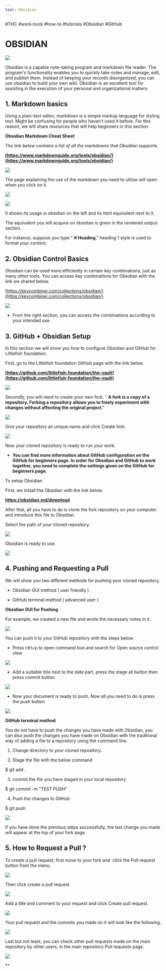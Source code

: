 ```yaml
---
tool: Obsidian
---
```

#THC #work-tools #how-to #tutorials #Obsidian #GitHub

# OBSIDIAN





![](https://lh5.googleusercontent.com/95v03QKT14Honn8ucf9iX5eKRd_N44hBKj7PpfJfFK7xPEobX3xxqTiy7R6Jdg0bTBFEubQyiEzB764tn-uyBP0lu3MTOTuFKPE8g32--x6HF6S-jm4xEcJas08KwdHcguh9rslQfBJAvrx7YTdGkQ)



Obsidian is a capable note-taking program and markdown file reader. The program's functionality enables you to quickly take notes and manage, edit, and publish them. Instead of keeping your records disorganized, you can use obsidian to build your own wiki. Obsidian is an excellent tool for assisting in the execution of your personal and organizational matters.




## 1. Markdown basics


Using a plain-text editor, markdown is a simple markup language for styling text. Might be confusing for people who haven't used it before. For this reason, we will share resources that will help beginners in this section.


**Obsidian Markdown Cheat Sheet**


*The link below contains a list of all the markdowns that Obsidian supports.*

**[https://www.markdownguide.org/tools/obsidian/](https://www.markdownguide.org/tools/obsidian/)**


![](https://lh5.googleusercontent.com/O_lSBz1ipvE3Dl0kN15hcQlTVagRKj8L_uP1igwnF5uEter5Zhk1qJ6FgjUd7Mh_mMoIb06DzCFSlLanmqJanj4PJquVdaMKa8hojAlR6WYZ8YOThG30QX4akKgLM6Frm2QMfHW1gfAFmQ3TWmAmTw)





The page explaining the use of the markdown you need to utilize will open when you click on it.


![](https://lh6.googleusercontent.com/wCzgan3BcjgAYkjmeEIoUtYGNNfgHK6euoHc5nz1E4lzy6qTjV1185CE9J94iTHhP_BT-kMg-7j8E2PutdK8ZuazFSm_W5-RZ_rkiRR4_Oy6xUKezHnKKVU_njHMbK6mUhg4jqBMF1n279hQvnB8kw)

![](https://lh4.googleusercontent.com/BooZMwrkrbj-f_K8m1Mgg7-ZtXOBuJyc8WoPOkLiaSI6LbQA4tQ70FK7mpx0cpnjRivXwQmE_90Y51HWk0gOyTOrJvhglQnF8_OENanEZ4wRXCLmEgm-k23TU8vUUR_00KVr231tNx4PDQW6D7ArVQ)


It shows its usage in obsidian on the left and its html equivalent next to it.

The equivalent you will acquire on obsidian is given in the rendered output section.

For instance, suppose you type " **# Heading**," heading 1 style is used to format your content.




## 2. Obsidian Control Basics



Obsidian can be used more efficiently in certain key combinations, just as many other tools.
You can access key combinations for Obsidian with the link we shared below.
 

[https://keycombiner.com/collections/obsidian/](https://keycombiner.com/collections/obsidian/)


![](https://lh4.googleusercontent.com/cbVo1gMUOwK0H_bSyamTLK_5j_CFxtNLzdD8Hxi_WX_eg3CMhk5eJc0_4Ek-A09Td0ukpwy7nn0Zs_Pl0droEtBFJNXTSglF4ny3IZndeYjs9jZiGFu9A56F7qQ7sfhaMBI23oZzz1zsXMrhRfAW2AI)


* From the right section, you can access the combinations according to your intended use.




## 3. GitHub + Obsidian Setup


In this section we will show you how to configure Obsidian and GitHub for Littlefish foundation.


First, go to the Littlefish foundation GitHub page with the link below.

**[https://github.com/littlefish-foundation/the-vault](https://github.com/littlefish-foundation/the-vault)**


![](https://lh6.googleusercontent.com/rgd3kSNp5WwWXAPUvKKbxl5Wnl31MmIjCDry0MjSk3hlOBz5qDSR47jFfOAxp1CIuxKKykIyUlOx0v1qC2kpi-sO6fxiYn9DsnjTKk1nVep2nucvHHNhAevMS9htxdBl7jnwwcxXtMJF4rAZL_fJfT4)





Secondly, you will need to create your own fork. “ **A fork is a copy of a repository. Forking a repository allows you to freely experiment with changes without affecting the original project**."

**![](https://lh3.googleusercontent.com/xXrWcdFp_ziP0NkELGieMLDfNZVC8u1kLix6MzzvMR7Ahhgt_pJRB6mQbiHKRaszpIkBsTAJU9VQEW3Pw9AdwLO91pwfQrvJfrZroU45gFXJKQCMUHMcF2-QzPmT3ZaVIf6hwjD6_31Bp-rfpCNcSJc)**


 
Give your repository an unique name and click Create fork.

**![](https://lh6.googleusercontent.com/neROVuHKDx0gipUknyS2-AEWhl-fweXdSFa6CH938u9nNg2clmhlNHcYYijzJXvbCKjJObH4UMM5Uukk-ZwPExqqVaJlBaJRXKc9puBeH3gtDlgB2N0bNmBu7VCJxC1-_SDnTw9L3QLnk1vPStIHlBI)**


Now your cloned repository is ready to run your work.


* **You can find more information about GitHub configuration on the GitHub for beginners page. In order for Obsidian and GitHub to work together, you need to complete the settings given on the GitHub for beginners page.**



To setup Obsidian

First, we install the Obsidian with the link below.

**https://obsidian.md/download**


After that, all you have to do is clone the fork repository on your computer and introduce this file to Obsidian.

Select the path of your cloned repository.

**![](https://lh3.googleusercontent.com/qslvwQ8vGCBpgncNVmD6Ya-fNozETLKTLakJIW9RUiU7FgoYfW2-IuQAHhJMhAWx9Pmf-W1d2tXtZGpY9zob2HVzhNmDEfkBqYeog_TiOQcjxXU5ke7A8GCepuv6ycqdoORgz2poJ5DVHqE7OcWYEqc)**




Obsidian is ready to use.

**![](https://lh4.googleusercontent.com/bz8-E9juBfQQTnnDF2-FJqbk_xoPFEnzzrGts7P8gKHwyobvKfH2rqffZNFz5QSrTltFEXwBBqD8lMJSENkOT-USS3tJFDy8kpTfuQDiQ7YQMEdfSvLcvYI6fLo-casVP-tJUnTdnAzF5ATxdVCG_I4)**





## 4. Pushing and Requesting a Pull


We will show you two different methods for pushing your cloned repository.

  

-   Obsidian GUI method ( user friendly )
    
-   GitHub terminal method ( advanced user )
    



**Obsidian GUI for Pushing**



For example, we created a new file and wrote the necessary notes in it.

**![](https://lh4.googleusercontent.com/rffciDyD8aX_B6As2fdbgUaK9P2Ohifv3f-ON5BDng1XRLMDLM---dSQJ1PaaLEd2ePvQ9n6roWL_TWtv3YywoTuJfI_l76emjAqMa-Z9c6UlNM5v0F5821SBTpvmLDBODdud4DVNHTq2k2nczxzk6Q)**

 

You can push it to your GitHub repository with the steps below.


* Press ctrl+p to open command tool and search for Open source control view.


**![](https://lh4.googleusercontent.com/Ta5oZoS8i8A17t7LRdBOhokltldQPofenjrbN80g78XDnyUXC7woYWvr2ApDicRTp7a5Kfw4N-z6kVFKX9Dgb3Apy35696whuQAZ4jqSUB8oE0xHNvFVlzVyy3J0-VTogZZnvOAvA40_0b7YrpUvec0)**



* Add a suitable title next to the date part, press the stage all button then press commit button.


**![](https://lh3.googleusercontent.com/qHwFGgczLifmW4K6CAWFmhskoZ0r1gPuqE6iISdn1gQYsXMrX7HWB1GSBZ8Qt4UtoSdCUc_bg0wsp5YfXhOaXNP_noNJglcPGRWxx2t3_eIixUujwFc5sT3z9zeNxqG622nUk4JetLR8C5vgpnxgZCs)**




* Now your document is ready to push. Now all you need to do is press the push button


**![](https://lh6.googleusercontent.com/URZfcojKI0TmTwspM23zM4QoRRbMcweq9OH8N8mJz-uN3IObq8oWgO8z4-bE-TOywDQpnJt7LAaKwXcn8EbAY9_stFFUmyWKJ1hWEFNzNDGyMwtHJCH6nXRKDlELccVwV8YQKDw09lYiPrk4R6VMjec)**






**GitHub terminal method**


You do not have to push the changes you have made with Obsidian, you can also push the changes you have made on Obsidian with the traditional way of adding a file to a repository using the command line.




1.  Change directory to your cloned repository.

2.  Stage the file with the below command

$ git add .

3.  commit the file you have staged in your local repository

$ git commit -m "TEST PUSH"

4. Push the changes to GitHub

$ git push

**![](https://lh4.googleusercontent.com/Xpp4vciYtmVPjS1dC8t6nfKPnH6RBxVUFz5qqe3C1sXZhk6WjTjSneuw76GN9b336kOGiyiYGaNamFKiMsjIoc2CvT9KL7POFcH6YitlfbUWyPStKbC0fN1lg_PuTB2VtVXWABaYF3d81rPqpl5EIyo)**

 
If you have done the previous steps successfully, the last change you made will appear at the top of your fork page.




## 5. How to Request a Pull ?


To create a pull request, first move to your fork and  click the Pull request button from the menu.


![](https://lh4.googleusercontent.com/xhQhERY2fGIrm0s2eEeRQlVSQBz4XnRQ7AFyV0X6AIHA9ObXHcIouDJlGrRODtvScPKGTpxlwQQEnnf3SDNqmHXzejnI8up0_MbU3kRSc89NvilX2fQQSvCyNB9Dj_9sj57QxoPr8vqZgKkzzwJgv7U)




Then click create a pull request


![](https://lh6.googleusercontent.com/n5_0URqD7GUtAfGl5WoeSRbkBfE51aPmWqoNSPKMGQ1oBFIckj4jd2sOvAyekiph2nukvCXTDTEDDNZe7gcE5nVbAV3vAlp6TPj_Xbn23keJqmNVlKoJzm2EUt8mBRfyqCuRQZlg5CsvA1L-UA-ruPI)
 
  
  

Add a title and comment to your request and click Create pull request.
  

![](https://lh3.googleusercontent.com/627HVqTd9MAis9H-yqyZjYl4Dx2K7Acr3SXIhnDpRdXKHh99dZ03r6fn1F6Ao10FawZ96B0TxD6d2IWfIYO17sEwzFmZp83t0QNGuQdj2c_b0swPu2qFO5O0xxBC0x7Eg0bgxZlLj2jsOTHbl7BnYpQ)
  
  
  

Your pull request and the commits you made on it will look like the following.
  

![](https://lh4.googleusercontent.com/ObsWTuri7MpNvqMfVLfes0NOcfeVkOLilssqBWUt67stqB1NzinvyhpW5jvw6fK0IOIaSN7kUox5XuTKhCCifSY7qq_Blp9dBWqkrMq_RU4wY9NXVhs3ZrnYcgA7HqXuRdx7JRKmqg9f0kEAPtnHqV4)




Last but not least, you can check other pull requests made on the main repository by other users, in the main repository Pull requests page.
  

![](https://lh5.googleusercontent.com/mgyQtCNL6DgGppKMshLTA1DmnSHRXCoe3fFdzeAvS2haF5wCUtf1ypqAjfxHOKL1NBwW4_P0QwnNB7krClMaxkdYec94mNMWtXmWoAYKVQvIiKOzieGOe6CoRgb1pVAUhbimnNDZcsTw817vH_ozb00)

  
**
